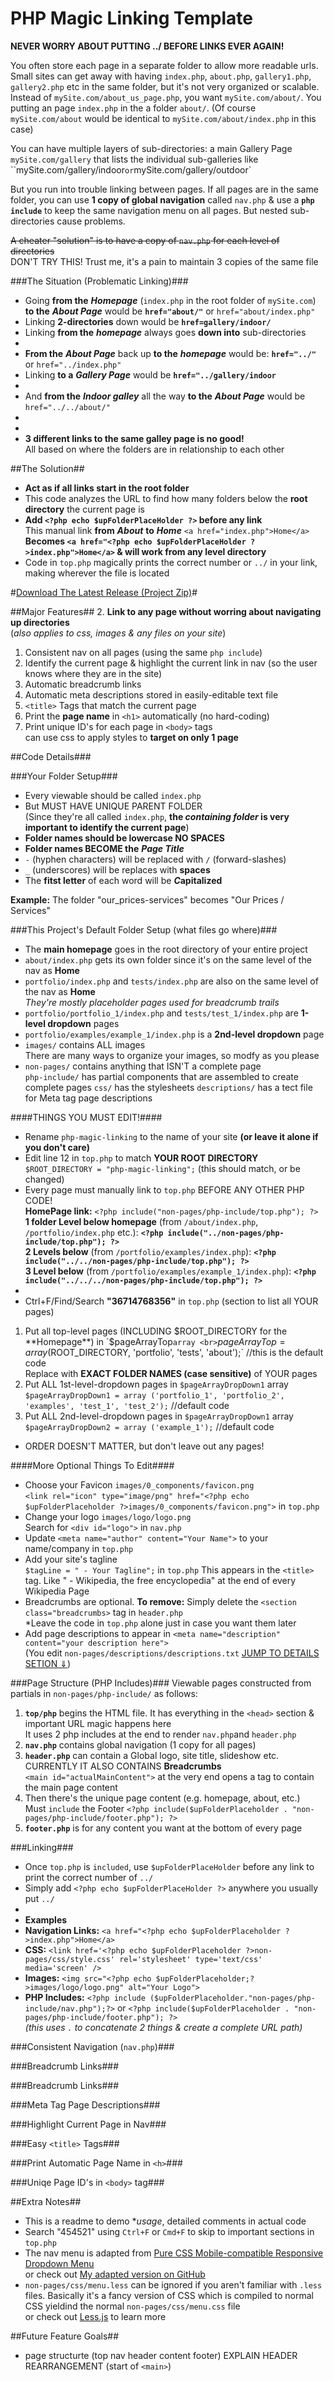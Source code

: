 # PHP Magic Linking Template

**NEVER WORRY ABOUT PUTTING ../ BEFORE LINKS EVER AGAIN!**

You often store each page in a separate folder to allow more readable urls. Small sites can get away with having `index.php`, `about.php`, `gallery1.php`, `gallery2.php` etc in the same folder, but it's not very organized or scalable. Instead of `mySite.com/about_us_page.php`, you want `mySite.com/about/`. You putting an page  `index.php` in the a folder `about/`. (Of course `mySite.com/about` would be identical to `mySite.com/about/index.php` in this case)

You can have multiple layers of sub-directories: a main Gallery Page `mySite.com/gallery` that lists the individual sub-galleries like ``mySite.com/gallery/indoor` or `mySite.com/gallery/outdoor`

But you run into trouble linking between pages. If all pages are in the same folder, you can use **1 copy of global navigation** called `nav.php` & use a **`php include`** to keep the same navigation menu on all pages. But nested sub-directories cause problems.

<s>A cheater "solution"  is to have a copy of `nav.php` for each level of directories</s><br>
DON'T TRY THIS! Trust me, it's a pain to maintain 3 copies of the same file

###The Situation (Problematic Linking)###
 - Going **from the** ***Homepage*** (`index.php` in the root folder of `mySite.com`) **to the** ***About Page***  would be **`href="about/"`** or `href="about/index.php"`
 - Linking **2-directories** down would be **`href=gallery/indoor/`**
 - Linking **from the** ***homepage*** always goes **down into** sub-directories
 - &nbsp;
 - **From the** ***About Page*** back up **to the** ***homepage*** would be: **`href="../"`** or `href="../index.php"`
 - Linking **to a** ***Gallery Page*** would be **`href="../gallery/indoor`**
 - &nbsp;
 - And **from the** ***Indoor galley*** all the way **to the** ***About Page*** would be `href="../../about/"`
 - &nbsp;
 - &nbsp;
 - **3 different links to the same galley page is no good!**
 <br>All based on where the folders are in relationship to each other

##The Solution##
- **Act as if all links start in the root folder**
- This code analyzes the URL to find how many folders below the **root directory** the current page is
- **Add `<?php echo $upFolderPlaceHolder ?>` before any link**
<br>This manual link **from** ***About*** **to** ***Home*** `<a href="index.php">Home</a>`
<br>**Becomes `<a href="<?php echo $upFolderPlaceHolder ?>index.php">Home</a>` & will work from any level directory**
- Code in `top.php` magically prints the correct number or `../` in your link, making wherever the file is located

#[Download The Latest Release (Project Zip)](https://github.com/SleekPanther/php-magic-linking/releases/latest)#

##Major Features##
2. **Link to any page without worring about navigating up directories <br>**
(*also applies to css, images & any files on your site*)
1. Consistent nav on all pages (using the same `php include`)
5. Identify the current page & highlight the current link in nav (so the user knows where they are in the site)
3. Automatic breadcrumb links
4. Automatic meta descriptions stored in easily-editable text file
3. `<title>` Tags that match the current page
4. Print the **page name** in `<h1>` automatically (no hard-coding)
6. Print unique ID's for each page in `<body>` tags <br>
can use css to apply styles to **target on only 1 page**

##Code Details###

###Your Folder Setup###
- Every viewable should be called `index.php`
- But MUST HAVE UNIQUE PARENT FOLDER<br>
(Since they're all called `index.php`, **the *containing folder* is very important to identify the current page**)
- **Folder names should be lowercase NO SPACES**
- **Folder names BECOME the** ***Page Title***
- `-` (hyphen characters) will be replaced with `/` (forward-slashes)
- `_` (underscores) will be replaces with **spaces**
- The **fitst letter** of each word will be ***C*****apitalized**

**Example:** The folder "our_prices-services" becomes "Our Prices / Services"

###This Project's Default Folder Setup (what files go where)###
- The **main homepage** goes in the root directory of your entire project
- `about/index.php` gets its own folder since it's on the same level of the nav as **Home**
- `portfolio/index.php` and `tests/index.php` are also on the same level of the nav as **Home** <br>
*They're mostly placeholder pages used for breadcrumb trails*
- `portfolio/portfolio_1/index.php` and `tests/test_1/index.php` are **1-level dropdown** pages
- `portfolio/examples/example_1/index.php` is a **2nd-level dropdown** page
- `images/` contains ALL images<br>
There are many ways to organize your images, so modfy as you please
- `non-pages/` contains anything that ISN'T a complete page <br>
`php-include/` has partial components that are assembled to create complete pages
`css/` has the stylesheets
`descriptions/` has a tect file for Meta tag page descriptions

####THINGS YOU MUST EDIT!####
- Rename `php-magic-linking` to the name of your site **(or leave it alone if you don't care)**
- Edit line 12 in `top.php` to match **YOUR ROOT DIRECTORY** <br>
`$ROOT_DIRECTORY = "php-magic-linking";` (this should match, or be changed)
- Every page must manually link to `top.php` BEFORE ANY OTHER PHP CODE! <br>
**HomePage link:** `<?php include("non-pages/php-include/top.php"); ?>` <br>
**1 folder Level below homepage** (from `/about/index.php`, `/portfolio/index.php` etc.):  **`<?php include("../non-pages/php-include/top.php"); ?>`** <br>
**2 Levels below** (from `/portfolio/examples/index.php`):  **`<?php include("../../non-pages/php-include/top.php"); ?>`** <br>
**3 Level below** (from `/portfolio/examples/example_1/index.php`):  **`<?php include("../../../non-pages/php-include/top.php"); ?>`**
- &nbsp;
- Ctrl+F/Find/Search **"36714768356"** in `top.php` (section to list all YOUR pages)

1. Put all top-level pages (INCLUDING $ROOT_DIRECTORY for the **Homepage**) in `$pageArrayTop` array <br>
`$pageArrayTop = array($ROOT_DIRECTORY, 'portfolio', 'tests', 'about');` //this is the default code <br>
Replace with **EXACT FOLDER NAMES (case sensitive)** of YOUR pages
2. Put ALL 1st-level-dropdown pages in `$pageArrayDropDown1` array <br>
`$pageArrayDropDown1 = array ('portfolio_1', 'portfolio_2', 'examples', 'test_1', 'test_2');` //default code
3. Put ALL 2nd-level-dropdown pages in `$pageArrayDropDown1` array <br>
`$pageArrayDropDown2 = array ('example_1');` //default code

- ORDER DOESN'T MATTER, but don't leave out any pages!

####More Optional Things To Edit####
- Choose your Favicon `images/0_components/favicon.png` <br>
`<link rel="icon" type="image/png" href="<?php echo $upFolderPlaceholder ?>images/0_components/favicon.png">` in `top.php`
- Change your logo `images/logo/logo.png` <br>
Search for `<div id="logo">` in `nav.php`
- Update `<meta name="author" content="Your Name">` to your name/company in `top.php`
- Add your site's tagline<br>
`$tagLine = " - Your Tagline";` in `top.php`
This appears in the `<title>` tag. Like " - Wikipedia, the free encyclopedia" at the end of every Wikipedia Page
- Breadcrumbs are optional. **To remove:** Simply delete the `<section class="breadcrumbs>` tag in `header.php` <br>
*Leave the code in `top.php` alone just in case you want them later
- Add page descriptions to appear in `<meta name="description" content="your description here">` <br>
(You edit `non-pages/descriptions/descriptions.txt` [JUMP TO DETAILS SETION &#8659;](#meta-tag-page-descriptions))

###Page Structure (PHP Includes)###
Viewable pages constructed from partials in `non-pages/php-include/` as follows:

1. **`top/php`** begins the HTML file. It has everything in the `<head>` section & important URL magic happens here <br>
It uses 2 php includes at the end to render `nav.php`and `header.php`
2. **`nav.php`** contains global navigation (1 copy for all pages)
3. **`header.php`** can contain a Global logo, site title, slideshow etc. <br>
CURRENTLY IT ALSO CONTAINS **Breadcrumbs** <br>
`<main id="actualMainContent">` at the very end opens a tag to contain the main page content
4. Then there's the unique page content (e.g. homepage, about, etc.) <br>
Must `include` the Footer `<?php include($upFolderPlaceholder . "non-pages/php-include/footer.php"); ?>`
5. **`footer.php`** is for any content you want at the bottom of every page

###Linking###
- Once `top.php` is `included`, use `$upFolderPlaceHolder` before any link to print the correct number of `../`
- Simply add `<?php echo $upFolderPlaceHolder ?>` anywhere you usually put `../`
- &nbsp;
- **Examples**
- **Navigation Links:** `<a href="<?php echo $upFolderPlaceholder ?>index.php">Home</a>`
- **CSS:** `<link href='<?php echo $upFolderPlaceholder ?>non-pages/css/style.css' rel='stylesheet' type='text/css' media='screen' />`
- **Images:** `<img src="<?php echo $upFolderPlaceholder;?>images/logo/logo.png" alt="Your Logo">`
- **PHP Includes:** `<?php include ($upFolderPlaceholder."non-pages/php-include/nav.php");?>` or `<?php include($upFolderPlaceholder . "non-pages/php-include/footer.php"); ?>` <br>
*(this uses `.` to concatenate 2 things & create a complete URL path)*

###Consistent Navigation (`nav.php`)###


###Breadcrumb Links###

###Breadcrumb Links###

###Meta Tag Page Descriptions###



###Highlight Current Page in Nav###


###Easy `<title>` Tags###


###Print Automatic Page Name in `<h>`###


###Uniqe Page ID's in `<body>` tag###


##Extra Notes##
- This is a readme to demo **usage*, detailed comments in actual code
- Search "454521" using `Ctrl+F` or `Cmd+F` to skip to important sections in `top.php`
- The nav menu is adapted from [Pure CSS Mobile-compatible Responsive Dropdown Menu](http://www.cssscript.com/pure-css-mobile-compatible-responsive-dropdown-menu/) <br>
or check out [My adapted version on GitHub](https://github.com/SleekPanther/css-dropdown)
- `non-pages/css/menu.less` can be ignored if you aren't familiar with `.less` files. Basically it's a fancy version of CSS which is compiled to normal CSS yieldind the normal `non-pages/css/menu.css` file <br>
or check out [Less.js](http://lesscss.org/) to learn more

##Future Feature Goals##
- page structurte (top nav header content footer) EXPLAIN HEADER REARRANGEMENT (start of `<main>`)

